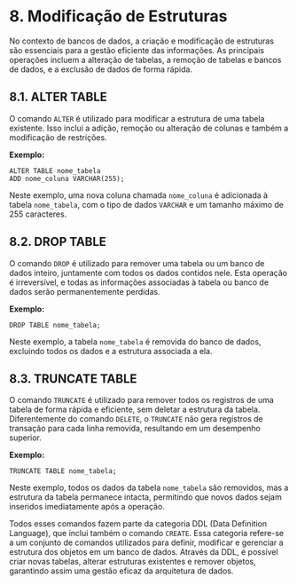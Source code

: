 # 8. Modificação de Estruturas

No contexto de bancos de dados, a criação e modificação de estruturas são essenciais para a gestão eficiente das informações. As principais operações incluem a alteração de tabelas, a remoção de tabelas e bancos de dados, e a exclusão de dados de forma rápida.

## 8.1. ALTER TABLE

O comando `ALTER` é utilizado para modificar a estrutura de uma tabela existente. Isso inclui a adição, remoção ou alteração de colunas e também a modificação de restrições.

**Exemplo:**

```
ALTER TABLE nome_tabela 
ADD nome_coluna VARCHAR(255);
```

Neste exemplo, uma nova coluna chamada `nome_coluna` é adicionada à tabela `nome_tabela`, com o tipo de dados `VARCHAR` e um tamanho máximo de 255 caracteres.

## 8.2. DROP TABLE

O comando `DROP` é utilizado para remover uma tabela ou um banco de dados inteiro, juntamente com todos os dados contidos nele. Esta operação é irreversível, e todas as informações associadas à tabela ou banco de dados serão permanentemente perdidas.

**Exemplo:**

```
DROP TABLE nome_tabela;
```

Neste exemplo, a tabela `nome_tabela` é removida do banco de dados, excluindo todos os dados e a estrutura associada a ela.

## 8.3. TRUNCATE TABLE

O comando `TRUNCATE` é utilizado para remover todos os registros de uma tabela de forma rápida e eficiente, sem deletar a estrutura da tabela. Diferentemente do comando `DELETE`, o `TRUNCATE` não gera registros de transação para cada linha removida, resultando em um desempenho superior.

**Exemplo:**

```
TRUNCATE TABLE nome_tabela;
```

Neste exemplo, todos os dados da tabela `nome_tabela` são removidos, mas a estrutura da tabela permanece intacta, permitindo que novos dados sejam inseridos imediatamente após a operação.

Todos esses comandos fazem parte da categoria DDL (Data Definition Language), que inclui também o comando `CREATE`. Essa categoria refere-se a um conjunto de comandos utilizados para definir, modificar e gerenciar a estrutura dos objetos em um banco de dados. Através da DDL, é possível criar novas tabelas, alterar estruturas existentes e remover objetos, garantindo assim uma gestão eficaz da arquitetura de dados.